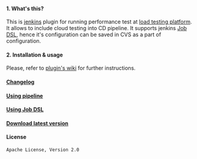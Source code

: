 #### 1. What's this?

This is [jenkins](http://jenkins.io) plugin for running performance test at [load testing platform](http://blazemeter.com).
It allows to include cloud testing into CD pipeline. 
It supports jenkins [Job DSL](https://wiki.jenkins-ci.org/display/JENKINS/Job+DSL+Plugin), hence it's configuration can be
saved in CVS as a part of configuration.

#### 2. Installation & usage

Please, refer to [plugin's wiki](https://guide.blazemeter.com/hc/en-us/articles/206732669-BlazeMeter-s-Jenkins-Plugin-A-Guide) for further instructions. 

#### [Changelog](https://github.com/Blazemeter/blazemeter-jenkins-plugin/blob/master/CHANGELOG.md)

#### [Using pipeline](https://github.com/Blazemeter/blazemeter-jenkins-plugin/blob/master/usingPipeline.md)

#### [Using Job DSL](https://github.com/Blazemeter/blazemeter-jenkins-plugin/blob/master/usingDSL.md)

#### [Download latest version](https://plugins.jenkins.io/BlazeMeterJenkinsPlugin)

#### License
 
    Apache License, Version 2.0


